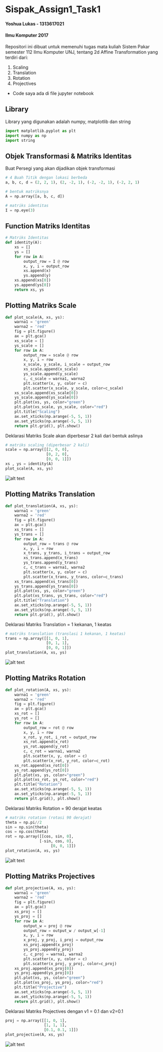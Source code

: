 # Sispak_Assign1_Task1
#### Yoshua Lukas - 1313617021 
#### Ilmu Komputer 2017
Repositori ini dibuat untuk memenuhi tugas mata kuliah Sistem Pakar semester 112 Ilmu Komputer UNJ, tentang 2d Affine Transformation yang terdiri dari:
1. Scaling
2. Translation
3. Rotation
4. Projectives
- Code saya ada di file jupyter notebook
## Library
Library yang digunakan adalah numpy, matplotlib dan string
```python
import matplotlib.pyplot as plt
import numpy as np
import string
```
## Objek Transformasi & Matriks Identitas
Buat Persegi yang akan dijadikan objek transformasi
```python
# 4 Buah Titik dengan lokasi berbeda
a, b, c, d = (2, 2, 1), (2, -2, 1), (-2, -2, 1), (-2, 2, 1)

# bentuk matriksnya
A = np.array([a, b, c, d])

# matriks identitas
I = np.eye(3)
```
## Function Matriks Identitas
```python
# Matriks Identitas
def identity(A):
    xs = []
    ys = []
    for row in A:
        output_row = I @ row
        x, y, i = output_row
        xs.append(x)
        ys.append(y)
    xs.append(xs[0])
    ys.append(ys[0])
    return xs, ys
```
## Plotting Matriks Scale
```python
def plot_scale(A, xs, ys):
    warna1 = 'green'
    warna2 = 'red'
    fig = plt.figure()
    ax = plt.gca()
    xs_scale = []
    ys_scale = []
    for row in A:
        output_row = scale @ row
        x, y, i = row
        x_scale, y_scale, i_scale = output_row
        xs_scale.append(x_scale)
        ys_scale.append(y_scale)
        c, c_scale = warna1, warna2
        plt.scatter(x, y, color = c)
        plt.scatter(x_scale, y_scale, color=c_scale)
    xs_scale.append(xs_scale[0])
    ys_scale.append(ys_scale[0])
    plt.plot(xs, ys, color="green")
    plt.plot(xs_scale, ys_scale, color="red")
    plt.title("Scaling")
    ax.set_xticks(np.arange(-5, 5, 1))
    ax.set_yticks(np.arange(-5, 5, 1))
    return plt.grid(), plt.show()
```
Deklarasi Matriks Scale akan diperbesar 2 kali dari bentuk aslinya

```python
# matriks scaling (diperbesar 2 kali)
scale = np.array([[2, 0, 0], 
                  [0, 2, 0], 
                  [0, 0, 1]])
xs , ys = identity(A)
plot_scale(A, xs, ys)
```
![alt text](https://github.com/yoshualukash/Sispak_Assign1_Task1/blob/master/img/scaling.jpg "Scaling")

## Plotting Matriks Translation
```python
def plot_translation(A, xs, ys):
    warna1 = 'green'
    warna2 = 'red'
    fig = plt.figure()
    ax = plt.gca()
    xs_trans = []
    ys_trans = []
    for row in A:
        output_row = trans @ row
        x, y, i = row
        x_trans, y_trans, i_trans = output_row
        xs_trans.append(x_trans)
        ys_trans.append(y_trans)
        c, c_trans = warna1, warna2
        plt.scatter(x, y, color = c)
        plt.scatter(x_trans, y_trans, color=c_trans)
    xs_trans.append(xs_trans[0])
    ys_trans.append(ys_trans[0])
    plt.plot(xs, ys, color="green")
    plt.plot(xs_trans, ys_trans, color="red")
    plt.title("Translation")
    ax.set_xticks(np.arange(-5, 5, 1))
    ax.set_yticks(np.arange(-5, 5, 1))
    return plt.grid(), plt.show()
```
Deklarasi Matriks Translation = 1 kekanan, 1 keatas
```python
# matriks translation (translasi 1 kekanan, 1 keatas)
trans = np.array([[1, 0, 1],
                  [0, 1, 1],
                  [0, 0, 1]])
plot_translation(A, xs, ys)
```
![alt text](https://github.com/yoshualukash/Sispak_Assign1_Task1/blob/master/img/translation.jpg "Translation")

## Plotting Matriks Rotation
```python
def plot_rotation(A, xs, ys):
    warna1 = 'green'
    warna2 = 'red'
    fig = plt.figure()
    ax = plt.gca()
    xs_rot = []
    ys_rot = []
    for row in A:
        output_row = rot @ row
        x, y, i = row
        x_rot, y_rot, i_rot = output_row
        xs_rot.append(x_rot)
        ys_rot.append(y_rot)
        c, c_rot = warna1, warna2
        plt.scatter(x, y, color = c)
        plt.scatter(x_rot, y_rot, color=c_rot)
    xs_rot.append(xs_rot[0])
    ys_rot.append(ys_rot[0])
    plt.plot(xs, ys, color="green")
    plt.plot(xs_rot, ys_rot, color="red")
    plt.title("Rotation")
    ax.set_xticks(np.arange(-5, 5, 1))
    ax.set_yticks(np.arange(-5, 5, 1))
    return plt.grid(), plt.show()
```
Deklarasi Matriks Rotation = 90 derajat keatas
```python
# matriks rotation (rotasi 90 derajat)
theta = np.pi//2
sin = np.sin(theta)
cos = np.cos(theta)
rot = np.array([[cos, sin, 0], 
               [-sin, cos, 0],
                    [0, 0, 1]])
plot_rotation(A, xs, ys)
```
![alt text](https://github.com/yoshualukash/Sispak_Assign1_Task1/blob/master/img/Rotation.jpg "Rotation")

## Plotting Matriks Projectives
```python
def plot_projective(A, xs, ys):
    warna1 = 'green'
    warna2 = 'red'
    fig = plt.figure()
    ax = plt.gca()
    xs_proj = []
    ys_proj = []
    for row in A:
        output_w = proj @ row
        output_row = output_w / output_w[-1]
        x, y, i = row
        x_proj, y_proj, i_proj = output_row
        xs_proj.append(x_proj)
        ys_proj.append(y_proj)
        c, c_proj = warna1, warna2
        plt.scatter(x, y, color = c)
        plt.scatter(x_proj, y_proj, color=c_proj)
    xs_proj.append(xs_proj[0])
    ys_proj.append(ys_proj[0])
    plt.plot(xs, ys, color="green")
    plt.plot(xs_proj, ys_proj, color="red")
    plt.title("Projective")
    ax.set_xticks(np.arange(-5, 5, 1))
    ax.set_yticks(np.arange(-5, 5, 1))
    return plt.grid(), plt.show()
```
Deklarasi Matriks Projectives dengan v1 = 0.1 dan v2=0.1
```python
proj = np.array([[1, 0, 1], 
                 [1, 1, 1], 
                 [0.1, 0.1, 1]])
plot_projective(A, xs, ys)
```
![alt text](https://github.com/yoshualukash/Sispak_Assign1_Task1/blob/master/img/Projective.jpg "Projectives")
